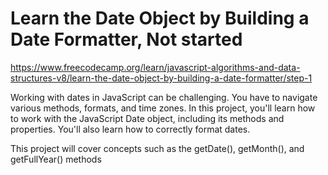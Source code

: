 # Learn the Date Object by Building a Date Formatter, Not started

https://www.freecodecamp.org/learn/javascript-algorithms-and-data-structures-v8/learn-the-date-object-by-building-a-date-formatter/step-1

Working with dates in JavaScript can be challenging. You have to navigate various methods, formats, and time zones. In this project, you'll learn how to work with the JavaScript Date object, including its methods and properties. You'll also learn how to correctly format dates.

This project will cover concepts such as the getDate(), getMonth(), and getFullYear() methods
